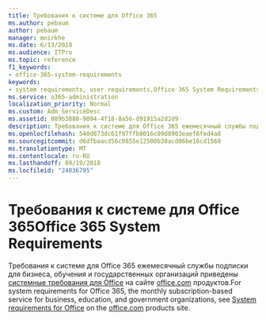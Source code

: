 ```yaml
---
title: Требования к системе для Office 365
ms.author: pebaum
author: pebaum
manager: mnirkhe
ms.date: 6/13/2018
ms.audience: ITPro
ms.topic: reference
f1_keywords:
- office-365-system-requirements
keywords:
- system requirements, user requirements,Office 365 System Requirements
ms.service: o365-administration
localization_priority: Normal
ms.custom: Adm_ServiceDesc
ms.assetid: 089b3880-9094-4f18-8a56-d91915a2d2d9
description: Требования к системе для Office 365 ежемесячный службы подписки для бизнеса, обучения и государственных организаций приведены системные требования для Office на сайте office.com продуктов.
ms.openlocfilehash: 540d873dc61f97ffb8016c09d8903eaef6fed4a8
ms.sourcegitcommit: d6dfbaacd56c0855e12500b38acd06be16cd1560
ms.translationtype: MT
ms.contentlocale: ru-RU
ms.lasthandoff: 09/19/2018
ms.locfileid: "24036795"
---
```

# <a name="office-365-system-requirements"></a><span data-ttu-id="567f7-104">Требования к системе для Office 365</span><span class="sxs-lookup"><span data-stu-id="567f7-104">Office 365 System Requirements</span></span>

<span data-ttu-id="567f7-105">Требования к системе для Office 365 ежемесячный службы подписки для бизнеса, обучения и государственных организаций приведены [системные требования для Office](http://go.microsoft.com/fwlink/?LinkID=626095&amp;clcid=0x409) на сайте [office.com](http://go.microsoft.com/fwlink/?LinkID=509817&amp;clcid=0x409) продуктов.</span><span class="sxs-lookup"><span data-stu-id="567f7-105">For system requirements for Office 365, the monthly subscription-based service for business, education, and government organizations, see [System requirements for Office](http://go.microsoft.com/fwlink/?LinkID=626095&amp;clcid=0x409) on the [office.com](http://go.microsoft.com/fwlink/?LinkID=509817&amp;clcid=0x409) products site.</span></span> 
  

